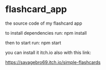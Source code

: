 # flashcard_app
the source code of my flashcard app

to install dependencies run:
 npm install

then to start run: 
 npm start


 you can install it itch.io also with this link:
 
 https://savagebro69.itch.io/simple-flashcards

